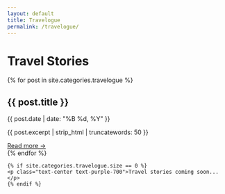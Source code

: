 ```yaml
---
layout: default
title: Travelogue
permalink: /travelogue/
---
```


<div class="max-w-4xl mx-auto px-6 py-16">
  <h1 class="text-4xl font-serif text-purple-900 mb-12 text-center">Travel Stories</h1>
  
  <div class="grid gap-8">
    {% for post in site.categories.travelogue %}
    <article class="bg-amber-50 rounded-lg shadow-lg overflow-hidden transform transition-all hover:scale-105">
      <div class="p-6">
        <h2 class="text-2xl font-serif text-purple-800 mb-2">{{ post.title }}</h2>
        <time class="text-purple-600 text-sm mb-4 block">{{ post.date | date: "%B %d, %Y" }}</time>
        <p class="text-purple-600 mb-4">{{ post.excerpt | strip_html | truncatewords: 50 }}</p>
        <a href="{{ post.url }}" class="text-purple-700 hover:text-purple-900 font-medium">Read more →</a>
      </div>
    </article>
    {% endfor %}

    {% if site.categories.travelogue.size == 0 %}
    <p class="text-center text-purple-700">Travel stories coming soon...</p>
    {% endif %}
  </div>
</div>